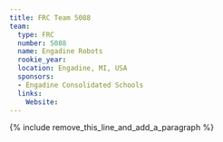 ```yaml
---
title: FRC Team 5088
team:
  type: FRC
  number: 5088
  name: Engadine Robots
  rookie_year:
  location: Engadine, MI, USA
  sponsors:
  - Engadine Consolidated Schools
  links:
    Website:
---
```


{% include remove_this_line_and_add_a_paragraph %}